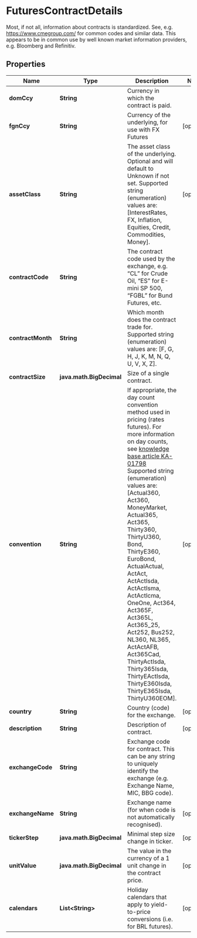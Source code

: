

# FuturesContractDetails

Most, if not all, information about contracts is standardized. See, e.g. https://www.cmegroup.com/ for  common codes and similar data. This appears to be in common use by well known market information providers, e.g. Bloomberg and Refinitiv.

## Properties

Name | Type | Description | Notes
------------ | ------------- | ------------- | -------------
**domCcy** | **String** | Currency in which the contract is paid. | 
**fgnCcy** | **String** | Currency of the underlying, for use with FX Futures |  [optional]
**assetClass** | **String** | The asset class of the underlying. Optional and will default to Unknown if not set.    Supported string (enumeration) values are: [InterestRates, FX, Inflation, Equities, Credit, Commodities, Money]. |  [optional]
**contractCode** | **String** | The contract code used by the exchange, e.g. “CL” for Crude Oil, “ES” for E-mini SP 500, “FGBL” for Bund Futures, etc. | 
**contractMonth** | **String** | Which month does the contract trade for.    Supported string (enumeration) values are: [F, G, H, J, K, M, N, Q, U, V, X, Z]. | 
**contractSize** | **java.math.BigDecimal** | Size of a single contract. | 
**convention** | **String** | If appropriate, the day count convention method used in pricing (rates futures).  For more information on day counts, see [knowledge base article KA-01798](https://support.lusid.com/knowledgebase/article/KA-01798)                Supported string (enumeration) values are: [Actual360, Act360, MoneyMarket, Actual365, Act365, Thirty360, ThirtyU360, Bond, ThirtyE360, EuroBond, ActualActual, ActAct, ActActIsda, ActActIsma, ActActIcma, OneOne, Act364, Act365F, Act365L, Act365_25, Act252, Bus252, NL360, NL365, ActActAFB, Act365Cad, ThirtyActIsda, Thirty365Isda, ThirtyEActIsda, ThirtyE360Isda, ThirtyE365Isda, ThirtyU360EOM]. |  [optional]
**country** | **String** | Country (code) for the exchange. |  [optional]
**description** | **String** | Description of contract. |  [optional]
**exchangeCode** | **String** | Exchange code for contract. This can be any string to uniquely identify the exchange (e.g. Exchange Name, MIC, BBG code). | 
**exchangeName** | **String** | Exchange name (for when code is not automatically recognised). |  [optional]
**tickerStep** | **java.math.BigDecimal** | Minimal step size change in ticker. |  [optional]
**unitValue** | **java.math.BigDecimal** | The value in the currency of a 1 unit change in the contract price. |  [optional]
**calendars** | **List&lt;String&gt;** | Holiday calendars that apply to yield-to-price conversions (i.e. for BRL futures). |  [optional]



